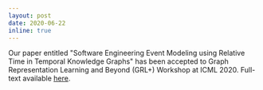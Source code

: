 ```yaml
---
layout: post
date: 2020-06-22
inline: true
---
```


Our paper entitled "Software Engineering Event Modeling using Relative Time in Temporal Knowledge Graphs" has been accepted to Graph Representation Learning and Beyond (GRL+) Workshop at ICML 2020. Full-text available [here](https://grlplus.github.io/papers/65.pdf).
